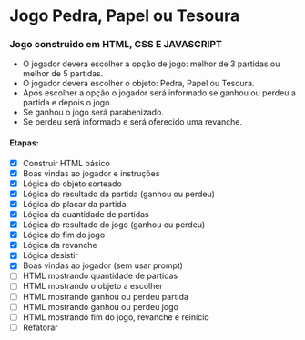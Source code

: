 # Jogo Pedra, Papel ou Tesoura

### Jogo construido em HTML, CSS E JAVASCRIPT
- O jogador deverá escolher a opção de jogo: melhor de 3 partidas ou melhor de 5 partidas.
- O jogador deverá escolher o objeto: Pedra, Papel ou Tesoura.
- Após escolher a opção o jogador será informado se ganhou ou perdeu a partida e depois o jogo.
- Se ganhou o jogo será parabenizado.
- Se perdeu será informado e será oferecido uma revanche.

#### Etapas:
- [x] Construir HTML básico
- [x] Boas vindas ao jogador e instruções
- [x] Lógica do objeto sorteado
- [x] Lógica do resultado da partida (ganhou ou perdeu)
- [x] Lógica do placar da partida
- [x] Lógica da quantidade de partidas
- [x] Lógica do resultado do jogo (ganhou ou perdeu)
- [x] Lógica do fim do jogo
- [x] Lógica da revanche
- [x] Lógica desistir
- [x] Boas vindas ao jogador (sem usar prompt)
- [ ] HTML mostrando quantidade de partidas
- [ ] HTML mostrando o objeto a escolher
- [ ] HTML mostrando ganhou ou perdeu partida
- [ ] HTML mostrando ganhou ou perdeu jogo
- [ ] HTML mostrando fim do jogo, revanche e reinício
- [ ] Refatorar